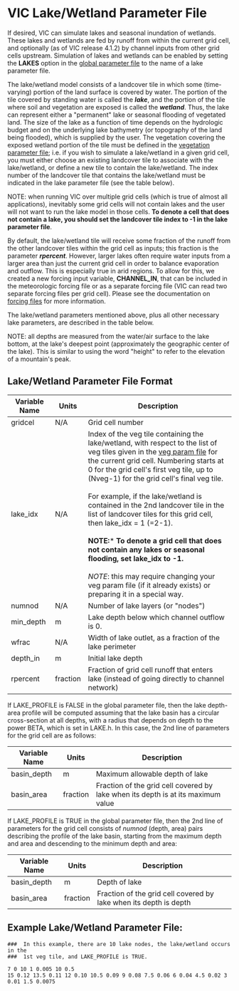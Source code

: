 # VIC Lake/Wetland Parameter File

If desired, VIC can simulate lakes and seasonal inundation of wetlands. These lakes and wetlands are fed by runoff from within the current grid cell, and optionally (as of VIC release 4.1.2) by channel inputs from other grid cells upstream. Simulation of lakes and wetlands can be enabled by setting the **LAKES** option in the [global parameter file](GlobalParam.md) to the name of a lake parameter file.

The lake/wetland model consists of a landcover tile in which some (time-varying) portion of the land surface is covered by water. The portion of the tile covered by standing water is called the _**lake**_, and the portion of the tile where soil and vegetation are exposed is called the _**wetland**_. Thus, the lake can represent either a "permanent" lake or seasonal flooding of vegetated land. The size of the lake as a function of time depends on the hydrologic budget and on the underlying lake bathymetry (or topography of the land being flooded), which is supplied by the user. The vegetation covering the exposed wetland portion of the tile must be defined in the [vegetation parameter file](VegParam.md); i.e. if you wish to simulate a lake/wetland in a given grid cell, you must either choose an existing landcover tile to associate with the lake/wetland, or define a new tile to contain the lake/wetland. The index number of the landcover tile that contains the lake/wetland must be indicated in the lake parameter file (see the table below).

NOTE: when running VIC over multiple grid cells (which is true of almost all applications), inevitably some grid cells will not contain lakes and the user will not want to run the lake model in those cells. **To denote a cell that does not contain a lake, you should set the landcover tile index to -1 in the lake parameter file**.

By default, the lake/wetland tile will receive some fraction of the runoff from the other landcover tiles within the grid cell as inputs; this fraction is the parameter _**rpercent**_. However, larger lakes often require water inputs from a larger area than just the current grid cell in order to balance evaporation and outflow. This is especially true in arid regions. To allow for this, we created a new forcing input variable, **CHANNEL_IN**, that can be included in the meteorologic forcing file or as a separate forcing file (VIC can read two separate forcing files per grid cell). Please see the documentation on [forcing files](ForcingData.md) for more information.

The lake/wetland parameters mentioned above, plus all other necessary lake parameters, are described in the table below.

NOTE: all depths are measured from the water/air surface to the lake bottom, at the lake's deepest point (approximately the geographic center of the lake). This is similar to using the word "height" to refer to the elevation of a mountain's peak.

## Lake/Wetland Parameter File Format

| Variable Name     | Units     | Description                                                                                                                                                                                                                                                   |
|---------------    |---------- |-------------------------------------------------------------------------------------------------------------------------------------------------------------------------------------------------------------------------------------------------------------- |
| gridcel           | N/A       | Grid cell number                                                                                                                                                                                                                                              |
| lake_idx          | N/A       | Index of the veg tile containing the lake/wetland, with respect to the list of veg tiles given in the [veg param file](VegParam.md) for the current grid cell. Numbering starts at 0 for the grid cell's first veg tile, up to (Nveg-1) for the grid cell's final veg tile. <br><br>For example, if the lake/wetland is contained in the 2nd landcover tile in the list of landcover tiles for this grid cell, then lake_idx = 1 (=2-1). <br><br>**NOTE:*** **To denote a grid cell that does not contain any lakes or seasonal flooding, set lake_idx to -1.** <br><br>*NOTE*: this may require changing your veg param file (if it already exists) or preparing it in a special way. |
| numnod            | N/A       | Number of lake layers (or "nodes")                                                                                                                                                                                                                            |
| min_depth         | m         | Lake depth below which channel outflow is 0.                                                                                                                                                                                                                  |
| wfrac             | N/A       | Width of lake outlet, as a fraction of the lake perimeter                                                                                                                                                                                                     |
| depth_in          | m         | Initial lake depth                                                                                                                                                                                                                                            |
| rpercent          | fraction  | Fraction of grid cell runoff that enters lake (instead of going directly to channel network)                                                                                                                                                                  |

If LAKE_PROFILE is FALSE in the global parameter file, then the lake depth-area profile will be computed assuming that the lake basin has a circular cross-section at all depths, with a radius that depends on depth to the power BETA, which is set in LAKE.h. In this case, the 2nd line of parameters for the grid cell are as follows:

| Variable Name  | Units     | Description                                                                      |
|-------------- |---------- |---------------------------------------------------------------------------------- |
| basin_depth   | m         | Maximum allowable depth of lake                                                   |
| basin_area    | fraction  | Fraction of the grid cell covered by lake when its depth is at its maximum value  |

If LAKE_PROFILE is TRUE in the global parameter file, then the 2nd line of parameters for the grid cell consists of _numnod_ (depth, area) pairs describing the profile of the lake basin, starting from the maximum depth and area and descending to the minimum depth and area:

| Variable Name     | Units     | Description                                                           |
|---------------    |---------- |-------------------------------------------------------------------    |
| basin_depth       | m         | Depth of lake                                                         |
| basin_area        | fraction  | Fraction of the grid cell covered by lake when its depth is depth     |

## Example Lake/Wetland Parameter File:

    ###  In this example, there are 10 lake nodes, the lake/wetland occurs in the
    ###  1st veg tile, and LAKE_PROFILE is TRUE.

    7 0 10 1 0.005 10 0.5
    15 0.12 13.5 0.11 12 0.10 10.5 0.09 9 0.08 7.5 0.06 6 0.04 4.5 0.02 3 0.01 1.5 0.0075
